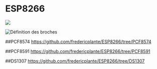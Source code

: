 # ESP8266
![](https://lh3.googleusercontent.com/-WFazWFN7mkc/VPPkr8TBo-I/AAAAAAAADXE/4cSh1eQi8E0/w536-h433-no/esp8266.JPG)


![Définition des broches](https://lh4.googleusercontent.com/-7gwRpI3UnFY/VPPkr1DMHFI/AAAAAAAADXA/P4PVFA_vUEA/w416-h168-no/definition%2Bdes%2Bbroches.JPG)

##PCF8574
https://github.com/fredericplante/ESP8266/tree/PCF8574


##PCF8591 
https://github.com/fredericplante/ESP8266/tree/PCF8591


##DS1307
https://github.com/fredericplante/ESP8266/tree/DS1307

